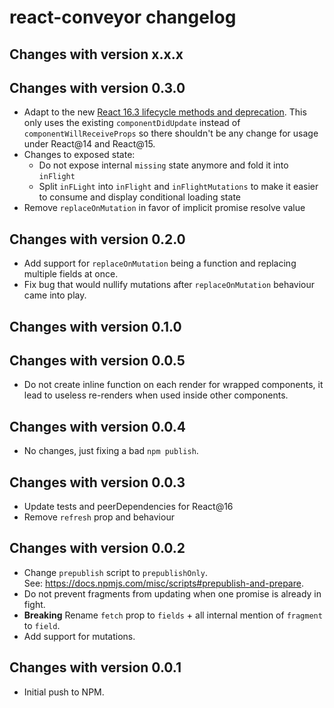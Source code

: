 react-conveyor changelog
========================

Changes with version x.x.x
--------------------------

Changes with version 0.3.0
--------------------------

- Adapt to the new [React 16.3 lifecycle methods and deprecation](https://reactjs.org/blog/2018/03/27/update-on-async-rendering.html#initializing-state). This only uses the existing `componentDidUpdate` instead of `componentWillReceiveProps` so there shouldn't be any change for usage under React@14 and React@15.
- Changes to exposed state:
  - Do not expose internal `missing` state anymore and fold it into `inFlight`
  - Split `inFLight` into `inFlight` and `inFlightMutations` to make it easier
    to consume and display conditional loading state
- Remove `replaceOnMutation` in favor of implicit promise resolve value

Changes with version 0.2.0
--------------------------

- Add support for `replaceOnMutation` being a function and replacing multiple fields at once.
- Fix bug that would nullify mutations after `replaceOnMutation` behaviour came into play.

Changes with version 0.1.0
--------------------------

Changes with version 0.0.5
--------------------------

- Do not create inline function on each render for wrapped components, it lead to useless re-renders when used inside other components.

Changes with version 0.0.4
--------------------------

- No changes, just fixing a bad `npm publish`.

Changes with version 0.0.3
--------------------------

- Update tests and peerDependencies for React@16
- Remove `refresh` prop and behaviour

Changes with version 0.0.2
--------------------------

- Change `prepublish` script to `prepublishOnly`.  
  See: https://docs.npmjs.com/misc/scripts#prepublish-and-prepare.
- Do not prevent fragments from updating when one promise is already in fight.
- **Breaking** Rename `fetch` prop to `fields` + all internal mention of `fragment` to `field`.
- Add support for mutations.


Changes with version 0.0.1
--------------------------

- Initial push to NPM.
